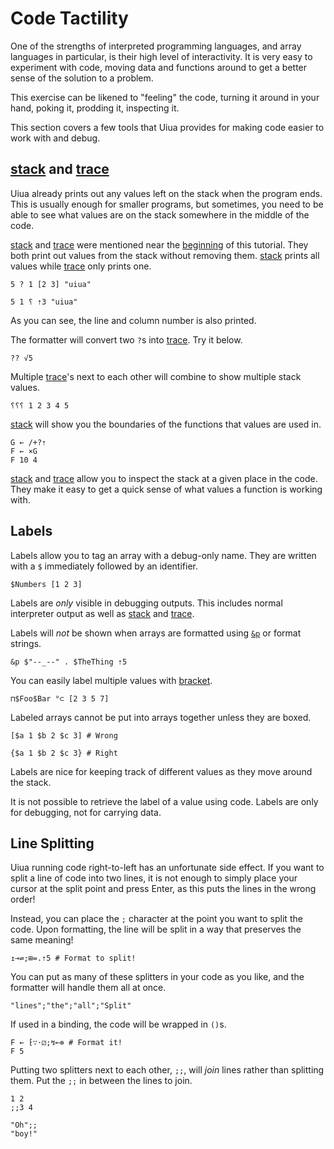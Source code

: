 # Code Tactility

One of the strengths of interpreted programming languages, and array languages in particular, is their high level of interactivity. It is very easy to experiment with code, moving data and functions around to get a better sense of the solution to a problem.

This exercise can be likened to "feeling" the code, turning it around in your hand, poking it, prodding it, inspecting it.

This section covers a few tools that Uiua provides for making code easier to work with and debug.

## [stack]() and [trace]()

Uiua already prints out any values left on the stack when the program ends. This is usually enough for smaller programs, but sometimes, you need to be able to see what values are on the stack somewhere in the middle of the code.

[stack]() and [trace]() were mentioned near the [beginning](/tutorial/basic#stack-and-trace) of this tutorial. They both print out values from the stack without removing them. [stack]() prints all values while [trace]() only prints one.

```uiua
5 ? 1 [2 3] "uiua"
```

```uiua
5 1 ⸮ ⇡3 "uiua"
```
As you can see, the line and column number is also printed.

The formatter will convert two `?`s into [trace](). Try it below.

```uiua
?? √5
```

Multiple [trace]()'s next to each other will combine to show multiple stack values.

```uiua
⸮⸮⸮ 1 2 3 4 5
```

[stack]() will show you the boundaries of the functions that values are used in.

```uiua
G ← /+?⇡
F ← ×G
F 10 4
```

[stack]() and [trace]() allow you to inspect the stack at a given place in the code. They make it easy to get a quick sense of what values a function is working with.

## Labels

Labels allow you to tag an array with a debug-only name. They are written with a `$` immediately followed by an identifier.

```uiua
$Numbers [1 2 3]
```

Labels are *only* visible in debugging outputs. This includes normal interpreter output as well as [stack]() and [trace]().

Labels will *not* be shown when arrays are formatted using [`&p`]() or format strings.

```uiua
&p $"--_--" . $TheThing ⇡5
```

You can easily label multiple values with [bracket]().

```uiua
⊓$Foo$Bar °⊂ [2 3 5 7]
```

Labeled arrays cannot be put into arrays together unless they are boxed.

```uiua
[$a 1 $b 2 $c 3] # Wrong
```
```uiua
{$a 1 $b 2 $c 3} # Right
```

Labels are nice for keeping track of different values as they move around the stack.

It is not possible to retrieve the label of a value using code. Labels are only for debugging, not for carrying data.

## Line Splitting

Uiua running code right-to-left has an unfortunate side effect. If you want to split a line of code into two lines, it is not enough to simply place your cursor at the split point and press Enter, as this puts the lines in the wrong order!

Instead, you can place the `;` character at the point you want to split the code. Upon formatting, the line will be split in a way that preserves the same meaning!

```uiua
↥⊸⇌;⊞=.⇡5 # Format to split!
```

You can put as many of these splitters in your code as you like, and the formatter will handle them all at once.

```uiua
"lines";"the";"all";"Split"
```

If used in a binding, the code will be wrapped in `()`s.

```uiua
F ← ⁅∵⋅⚂;↯⟜⊚ # Format it!
F 5
```

Putting two splitters next to each other, `;;`, will *join* lines rather than splitting them. Put the `;;` in between the lines to join.

```uiua
1 2
;;3 4
```

```uiua
"Oh";;
"boy!"
```
